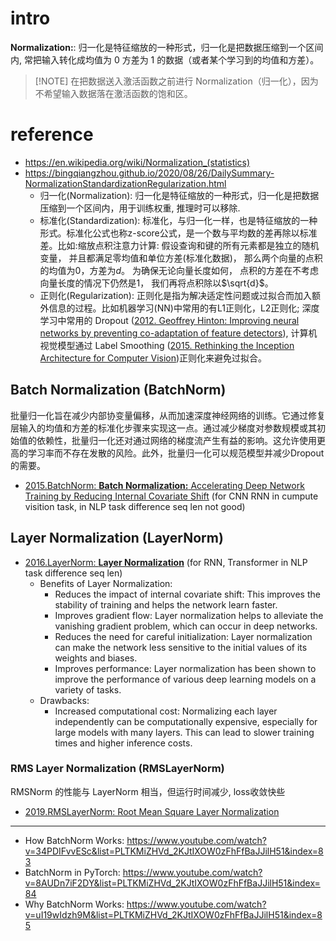 # intro

**Normalization:**: 归一化是特征缩放的一种形式，归一化是把数据压缩到一个区间内, 常把输入转化成均值为 0 方差为 1 的数据（或者某个学习到的均值和方差）。
> [!NOTE] 在把数据送入激活函数之前进行 Normalization（归一化），因为不希望输入数据落在激活函数的饱和区。

# reference

- https://en.wikipedia.org/wiki/Normalization_(statistics)
- https://bingqiangzhou.github.io/2020/08/26/DailySummary-NormalizationStandardizationRegularization.html
  - 归一化(Normalization): 归一化是特征缩放的一种形式，归一化是把数据压缩到一个区间内，用于训练权重, 推理时可以移除.
  - 标准化(Standardization): 标准化，与归一化一样，也是特征缩放的一种形式。标准化公式也称z-score公式，是一个数与平均数的差再除以标准差。比如:缩放点积注意力计算: 假设查询和键的所有元素都是独立的随机变量， 并且都满足零均值和单位方差(标准化数据)， 那么两个向量的点积的均值为$0$，方差为$d$。 为确保无论向量长度如何， 点积的方差在不考虑向量长度的情况下仍然是$1$， 我们再将点积除以$\sqrt{d}$。
  - 正则化(Regularization): 正则化是指为解决适定性问题或过拟合而加入额外信息的过程。比如机器学习(NN)中常用的有L1正则化，L2正则化; 深度学习中常用的 Dropout ([2012. Geoffrey Hinton: Improving neural networks by preventing co-adaptation of feature detectors](https://arxiv.org/abs/1207.0580)), 计算机视觉模型通过 Label Smoothing ([2015. Rethinking the Inception Architecture for Computer Vision](https://arxiv.org/abs/1512.00567))正则化来避免过拟合。

## Batch Normalization (BatchNorm)
批量归一化旨在减少内部协变量偏移，从而加速深度神经网络的训练。它通过修复层输入的均值和方差的标准化步骤来实现这一点。通过减少梯度对参数规模或其初始值的依赖性，批量归一化还对通过网络的梯度流产生有益的影响。这允许使用更高的学习率而不存在发散的风险。此外，批量归一化可以规范模型并减少Dropout的需要。

- [2015.BatchNorm: **Batch Normalization:** Accelerating Deep Network Training by Reducing Internal Covariate Shift](https://arxiv.org/abs/1502.03167) (for CNN RNN in cumpute visition task, in NLP task difference seq len not good)

## Layer Normalization (LayerNorm)
- [2016.LayerNorm: **Layer Normalization**](https://arxiv.org/abs/1607.06450) (for RNN, Transformer in NLP task difference seq len)
  - Benefits of Layer Normalization:
    - Reduces the impact of internal covariate shift: This improves the stability of training and helps the network learn faster.
    - Improves gradient flow: Layer normalization helps to alleviate the vanishing gradient problem, which can occur in deep networks.
    - Reduces the need for careful initialization: Layer normalization can make the network less sensitive to the initial values of its weights and biases.
    - Improves performance: Layer normalization has been shown to improve the performance of various deep learning models on a variety of tasks.
  - Drawbacks:
    - Increased computational cost: Normalizing each layer independently can be computationally expensive, especially for large models with many layers. This can lead to slower training times and higher inference costs.

### RMS Layer Normalization (RMSLayerNorm)
RMSNorm 的性能与 LayerNorm 相当，但运行时间减少, loss收敛快些
- [2019.RMSLayerNorm: Root Mean Square Layer Normalization](https://arxiv.org/abs/1910.07467)

------
- How BatchNorm Works: https://www.youtube.com/watch?v=34PDIFvvESc&list=PLTKMiZHVd_2KJtIXOW0zFhFfBaJJilH51&index=83
- BatchNorm in PyTorch: https://www.youtube.com/watch?v=8AUDn7iF2DY&list=PLTKMiZHVd_2KJtIXOW0zFhFfBaJJilH51&index=84
- Why BatchNorm Works: https://www.youtube.com/watch?v=uI19wIdzh9M&list=PLTKMiZHVd_2KJtIXOW0zFhFfBaJJilH51&index=85